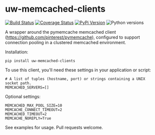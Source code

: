 # uw-memcached-clients

[![Build Status](https://api.travis-ci.org/uw-it-aca/uw-memcached-clients.svg?branch=main)](https://travis-ci.org/uw-it-aca/uw-memcached-clients)
[![Coverage Status](https://coveralls.io/repos/github/uw-it-aca/uw-memcached-clients/badge.svg?branch=main)](https://coveralls.io/github/uw-it-aca/uw-memcached-clients?branch=main)
[![PyPi Version](https://img.shields.io/pypi/v/uw-memcached-clients.svg)](https://pypi.python.org/pypi/uw-memcached-clients)
![Python versions](https://img.shields.io/pypi/pyversions/uw-memcached-clients.svg)

A wrapper around the pymemcache memcached client (https://github.com/pinterest/pymemcache),
configured to support connection pooling in a clustered memcached environment.

Installation:

    pip install uw-memcached-clients

To use this client, you'll need these settings in your application or script:

    # A list of tuples (hostname, port) or strings containing a UNIX socket path.
    MEMCACHED_SERVERS=[]

Optional settings:

    MEMCACHED_MAX_POOL_SIZE=10
    MEMCACHE_CONNECT_TIMEOUT=2
    MEMCACHED_TIMEOUT=2
    MEMCACHE_NOREPLY=True

See examples for usage.  Pull requests welcome.
